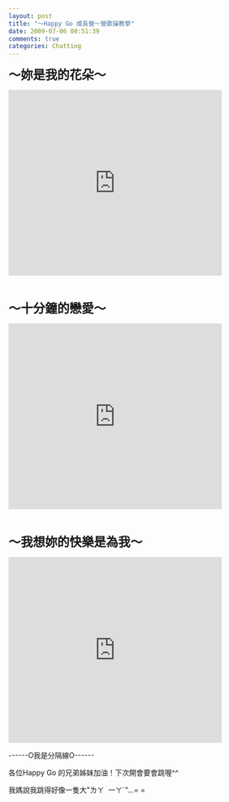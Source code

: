 ```yaml
---
layout: post
title: "～Happy Go 成長營～營歌操教學"
date: 2009-07-06 00:51:39
comments: true
categories: Chatting
---
```

<p><strong><span style="font-size: 18pt;">～妳是我的花朵～</span></strong></p><p><iframe height="365" scrolling="no" width="420" frameborder="0" src="http://vlog.xuite.net/vlog/guest/external.php?media_id=b2V5MmV5LTIwNzMzNTMuZmx2&amp;pt=0&amp;ar=0&amp;as=0" marginheight="0" marginwidth="0"></iframe></p><p>&nbsp;</p><p><strong><span style="font-size: 18pt;">～十分鐘的戀愛～</span></strong></p><p><iframe height="365" scrolling="no" width="420" frameborder="0" src="http://vlog.xuite.net/vlog/guest/external.php?media_id=ZXJJUFNtLTIwNzM0MDEuZmx2&amp;pt=0&amp;ar=0&amp;as=0" marginheight="0" marginwidth="0"></iframe></p><p>&nbsp;</p><p><strong><span style="font-size: 18pt;">～我想妳的快樂是為我～</span></strong></p><p><iframe height="365" scrolling="no" width="420" frameborder="0" src="http://vlog.xuite.net/vlog/guest/external.php?media_id=Q1g1RDNzLTIwNzU1MjMuZmx2&amp;pt=0&amp;ar=0&amp;as=0" marginheight="0" marginwidth="0"></iframe></p><p>------O我是分隔線O------</p><p>各位Happy Go 的兄弟姊妹加油！下次開會要會跳喔^^</p><p>我媽說我跳得好像一隻大"ㄌㄚ&nbsp; 一ㄚˊ"...= =</p>
